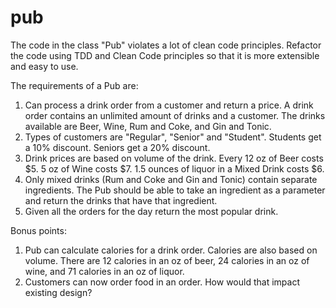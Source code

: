 # pub

The code in the class "Pub" violates a lot of clean code principles.  Refactor the code using TDD and Clean Code principles so that it
is more extensible and easy to use.

The requirements of a Pub are:

1) Can process a drink order from a customer and return a price.  A drink order contains an unlimited amount of drinks and a customer.  The drinks available are Beer, Wine, Rum and Coke, and Gin and Tonic.
2) Types of customers are "Regular", "Senior" and "Student".  Students get a 10% discount.  Seniors get a 20% discount.
3) Drink prices are based on volume of the drink.  Every 12 oz of Beer costs $5.  5 oz of Wine costs $7.  1.5 ounces of liquor in a Mixed Drink costs $6.
4) Only mixed drinks (Rum and Coke and Gin and Tonic) contain separate ingredients.  The Pub should be able to take an ingredient as a parameter and return the drinks that have that ingredient.
5) Given all the orders for the day return the most popular drink.

Bonus points:

1) Pub can calculate calories for a drink order.  Calories are also based on volume.  There are 12 calories in an oz of beer, 24 calories in an oz of wine, and 71 calories in an oz of liquor.
2) Customers can now order food in an order.  How would that impact existing design?
